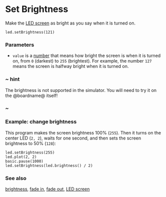 # Set Brightness

Make the [LED screen](/device/screen) as bright as you say when it is
turned on.

```sig
led.setBrightness(121)
```

### Parameters

* ``value`` is a [number](/types/number) that means how
  bright the screen is when it is turned on, from `0` (darkest) to
  `255` (brightest). For example, the number `127` means the screen is
  halfway bright when it is turned on.

### ~ hint

The brightness is not supported in the simulator. You will need to try it on the @boardname@ itself!

### ~

### Example: change brightness

This program makes the screen brightness 100% (`255`).  Then it turns on
the center LED (`2, 2`), waits for one second, and then sets the screen
brightness to 50% (`128`):

```blocks
led.setBrightness(255)
led.plot(2, 2)
basic.pause(1000)
led.setBrightness(led.brightness() / 2)
```

### See also

[brightness](/reference/led/brightness), [fade in](/reference/led/fade-in), [fade out](/reference/led/fade-out), [LED screen](/device/screen)
